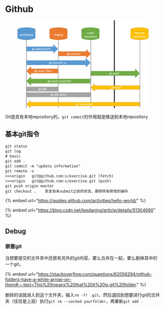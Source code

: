 # Github

<figure><img src="../../.gitbook/assets/image.png" alt=""><figcaption></figcaption></figure>

Git是具有本地repository的，`git commit`的作用就是推送到本地repository

## 基本git指令

```
git status
git log
# basic
git add .
git commit -m "updata information"
git remote -v
>>>origin	git@github.com:s/exercise.git (fetch)
>>>origin	git@github.com:s/exercise.git (push)
git push origin master
git checkout .    恢复到未submit之前的状态，删除所有修改的操作
```

{% embed url="https://guides.github.com/activities/hello-world/" %}

{% embed url="https://blog.csdn.net/leedaning/article/details/51304690" %}

## Debug

### 嵌套git

当想要提交的文件夹中还嵌有另外的git内容，要么合并在一起，要么删掉其中的一个git。

{% embed url="https://stackoverflow.com/questions/62056294/github-folders-have-a-white-arrow-on-them#:~:text=This%20means%20that%20it%20is,git%20folder." %}

删除的话就进入到这个文件夹，输入`rm -fr .git`，然后退回到想要进行git的文件夹（往往是上层）执行`git rm --cached yourfolder`，再重新`git add .`
